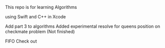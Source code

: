 This repo is for learning Algorithms 

using Swift and C++ in Xcode

Add part 3 to algorithms
Added experimental resolve for queens position on checkmate problem
(Not finished)

FIFO
Check out
